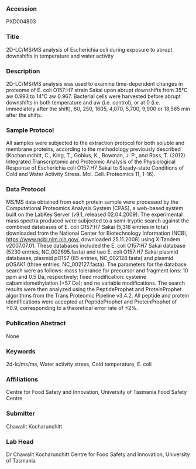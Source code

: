 ### Accession
PXD004803

### Title
2D-LC/MS/MS analysis of Escherichia coli during exposure to abrupt downshifts in temperature and water activity

### Description
2D-LC/MS/MS analysis was used to examine time-dependent changes in proteome of E. coli O157:H7 strain Sakai upon abrupt downshifts from 35°C aw 0.993 to 14°C aw 0.967. Bacterial cells were harvested before abrupt downshifts in both temperature and aw (i.e. control), or at 0 (i.e. immediately after the shift), 60, 250, 1605, 4,070, 5,700, 9,900 or 18,565 min after the shifts.

### Sample Protocol
All samples were subjected to the extraction protocol for both soluble and membrane proteins, according to the methodology previously described (Kocharunchitt, C., King, T., Gobius, K., Bowman, J. P., and Ross, T. (2012) Integrated Transcriptomic and Proteomic Analysis of the Physiological Response of Escherichia coli O157:H7 Sakai to Steady-state Conditions of Cold and Water Activity Stress. Mol. Cell. Proteomics 11, 1-16).

### Data Protocol
MS/MS data obtained from each protein sample were processed by the Computational Proteomics Analysis System (CPAS), a web-based system built on the LabKey Server (v9.1, released 02.04.2009). The experimental mass spectra produced were subjected to a semi-tryptic search against the combined databases of E. coli O157:H7 Sakai (5,318 entries in total) downloaded from the National Center for Biotechnology Information (NCBI, https://www.ncbi.nlm.nih.gov/, downloaded 25.11.2008) using X!Tandem v2007.07.01. These databases included the E. coli O157:H7 Sakai database (5230 entries, NC_002695.fasta) and two E. coli O157:H7 Sakai plasmid databases, plasmid pO157 (85 entries, NC_002128.fasta) and plasmid pOSAK1 (three entries, NC_002127.fasta). The parameters for the database search were as follows: mass tolerance for precursor and fragment ions: 10 ppm and 0.5 Da, respectively; fixed modification: cysteine cabamidomethylation (+57 Da); and no variable modifications. The search results were then analyzed using the PeptideProphet and ProteinProphet algorithms from the Trans Proteomic Pipeline v3.4.2. All peptide and protein identifications were accepted at PeptideProphet and ProteinProphet of ≥0.9, corresponding to a theoretical error rate of ≤2%.

### Publication Abstract
None

### Keywords
2d-lc/ms/ms, Water activity stress, Cold temperature, E. coli

### Affiliations
Centre for Food Safety and Innovation, University of Tasmania
Food Safety Centre

### Submitter
Chawalit Kocharunchitt

### Lab Head
Dr Chawalit Kocharunchitt
Centre for Food Safety and Innovation, University of Tasmania


